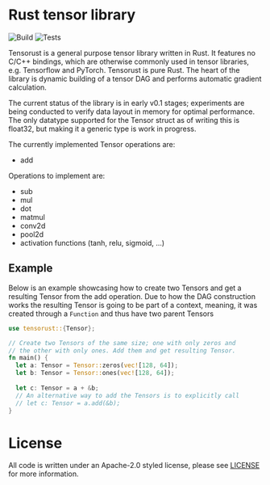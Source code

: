 # Rust tensor library
![Build](https://github.com/willeagren/tensorust/actions/workflows/rust-build.yml/badge.svg)
![Tests](https://github.com/willeagren/tensorust/actions/workflows/rust-tests.yml/badge.svg)


Tensorust is a general purpose tensor library written in Rust. It features no C/C++ bindings, which are otherwise commonly used in tensor libraries, e.g. Tensorflow and PyTorch. Tensorust is pure Rust. The heart of the library is dynamic building of a tensor DAG and performs automatic gradient calculation. 

The current status of the library is in early v0.1 stages; experiments are being conducted to verify data layout in memory for optimal performance. The only datatype supported for the Tensor struct as of writing this is float32, but making it a generic type is work in progress.

The currently implemented Tensor operations are:
- add

Operations to implement are:
- sub
- mul
- dot
- matmul
- conv2d
- pool2d
- activation functions (tanh, relu, sigmoid, ...)


## Example
Below is an example showcasing how to create two Tensors and get a resulting Tensor from the add operation. Due to how the DAG construction works the resulting Tensor is going to be part of a context, meaning, it was created through a `Function` and thus have two parent Tensors 
```rust
use tensorust::{Tensor};

// Create two Tensors of the same size; one with only zeros and 
// the other with only ones. Add them and get resulting Tensor.
fn main() {
  let a: Tensor = Tensor::zeros(vec![128, 64]);
  let b: Tensor = Tensor::ones(vec![128, 64]);
  
  let c: Tensor = a + &b;
  // An alternative way to add the Tensors is to explicitly call
  // let c: Tensor = a.add(&b);
}
```


# License
All code is written under an Apache-2.0 styled license, please see [LICENSE](https://github.com/willeagren/tensorust/blob/main/LICENSE) for more information.

